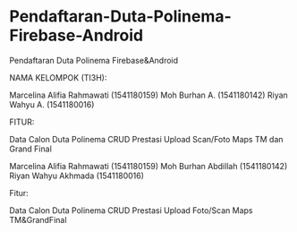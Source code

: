 # Pendaftaran-Duta-Polinema-Firebase-Android
Pendaftaran Duta Polinema Firebase&amp;Android

NAMA KELOMPOK (TI3H):


Marcelina Alifia Rahmawati (1541180159)
Moh Burhan A. (1541180142)
Riyan Wahyu A. (1541180016)

FITUR:

Data Calon Duta Polinema
CRUD Prestasi
Upload Scan/Foto
Maps TM dan Grand Final

Marcelina Alifia Rahmawati (1541180159)
Moh Burhan Abdillah 	  (1541180142)
Riyan Wahyu Akhmada 	  (1541180016)

Fitur:

Data Calon Duta Polinema
CRUD Prestasi
Upload Foto/Scan
Maps TM&GrandFinal
